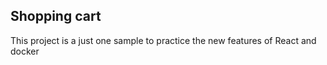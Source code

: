 ## Shopping cart

This project is a just one sample to practice the new features of React and docker